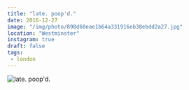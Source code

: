 ```yaml
---
title: "late. poop'd."
date: 2016-12-27
image: "/img/photo/898d60eae1b64a331916eb38ebdd2a27.jpg"
location: "Westminster"
instagram: true
draft: false
tags:
 - london
---
```


![late. poop'd.](/img/photo/898d60eae1b64a331916eb38ebdd2a27.jpg)
